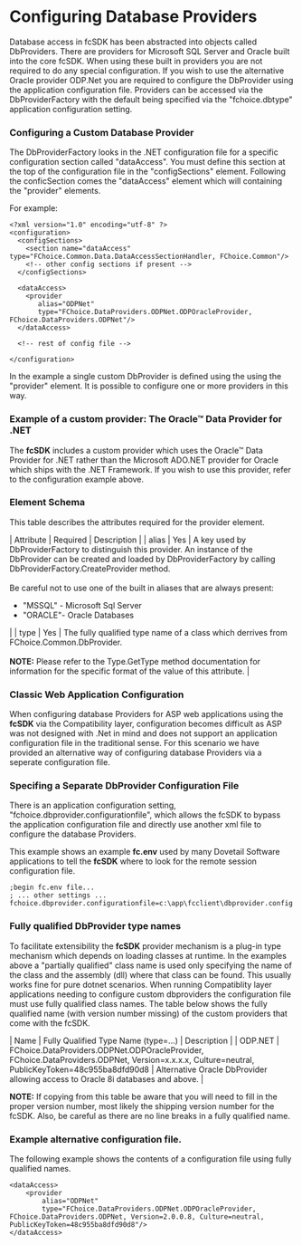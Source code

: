 # Configuring Database Providers

Database access in fcSDK has been abstracted into objects called DbProviders. There are providers for Microsoft SQL Server and Oracle built into the core fcSDK. When using these built in providers you are not required to do any special configuration. If you wish to use the alternative Oracle provider ODP.Net you are required to configure the DbProvider using the application configuration file. Providers can be accessed via the DbProviderFactory with the default being specified via the "fchoice.dbtype" application configuration setting.

### Configuring a Custom Database Provider

The DbProviderFactory looks in the .NET configuration file for a specific configuration section called "dataAccess". You must define this section at the top of the configuration file in the "configSections" element. Following the conficSection comes the "dataAccess" element which will containing the "provider" elements.

For example:
```
<?xml version="1.0" encoding="utf-8" ?>
<configuration>
  <configSections>
    <section name="dataAccess" type="FChoice.Common.Data.DataAccessSectionHandler, FChoice.Common"/>
    <!-- other config sections if present -->
  </configSections>    

  <dataAccess>
    <provider 
       alias="ODPNet"
       type="FChoice.DataProviders.ODPNet.ODPOracleProvider, FChoice.DataProviders.ODPNet"/>
  </dataAccess>
    
  <!-- rest of config file -->
    
</configuration>
```

In the example a single custom DbProvider is defined using the using the "provider" element. It is possible to configure one or more providers in this way.

### Example of a custom provider: The Oracle™ Data Provider for .NET

The **fcSDK** includes a custom provider which uses the Oracle™ Data Provider for .NET rather than the Microsoft ADO.NET provider for Oracle which ships with the .NET Framework. If you wish to use this provider, refer to the configuration example above.

### <provider> Element Schema

This table describes the attributes required for the provider element.

| Attribute | Required | Description |
| alias | Yes | A key used by DbProviderFactory to distinguish this provider. An instance of the DbProvider can be created and loaded by DbProviderFactory by calling DbProviderFactory.CreateProvider method.<br><br>Be careful not to use one of the built in aliases that are always present:<br><ul><li>"MSSQL" - Microsoft Sql Server</li><li>"ORACLE"- Oracle Databases</li></ul> |
| type | Yes | The fully qualified type name of a class which derrives from FChoice.Common.DbProvider.<br><br>**NOTE:** Please refer to the Type.GetType method documentation for information for the specific format of the value of this attribute. |

### Classic Web Application Configuration

When configuring database Providers for ASP web applications using the **fcSDK** via the Compatibility layer, configuration becomes difficult as ASP was not designed with .Net in mind and does not support an application configuration file in the traditional sense. For this scenario we have provided an alternative way of configuring database Providers via a seperate configuration file.

### Specifing a Separate DbProvider Configuration File

There is an application configuration setting, "fchoice.dbprovider.configurationfile", which allows the fcSDK to bypass the application configuration file and directly use another xml file to configure the database Providers.

This example shows an example **fc.env** used by many Dovetail Software applications to tell the **fcSDK** where to look for the remote session configuration file.

```
;begin fc.env file...
; ... other settings ...
fchoice.dbprovider.configurationfile=c:\app\fcclient\dbprovider.config
```

### Fully qualified DbProvider type names

To facilitate extensibility the **fcSDK** provider mechanism is a plug-in type mechanism which depends on loading classes at runtime. In the examples above a "partially qualified" class name is used only specifying the name of the class and the assembly (dll) where that class can be found. This usually works fine for pure dotnet scenarios. When running Compatiblity layer applications needing to configure custom dbproviders the configuration file must use fully qualified class names. The table below shows the fully qualified name (with version number missing) of the custom providers that come with the fcSDK.

| Name | Fully Qualified Type Name (type=...) | Description |
| ODP.NET | FChoice.DataProviders.ODPNet.ODPOracleProvider, FChoice.DataProviders.ODPNet, Version=x.x.x.x, Culture=neutral, PublicKeyToken=48c955ba8dfd90d8 | Alternative Oracle DbProvider allowing access to Oracle 8i databases and above. |

**NOTE:** If copying from this table be aware that you will need to fill in the proper version number, most likely the shipping version number for the fcSDK. Also, be careful as there are no line breaks in a fully qualified name.

### Example alternative configuration file.

The following example shows the contents of a configuration file using fully qualified names.

```
<dataAccess>
	<provider 
		alias="ODPNet"
		type="FChoice.DataProviders.ODPNet.ODPOracleProvider, FChoice.DataProviders.ODPNet, Version=2.0.0.8, Culture=neutral, PublicKeyToken=48c955ba8dfd90d8"/>
</dataAccess>
```
